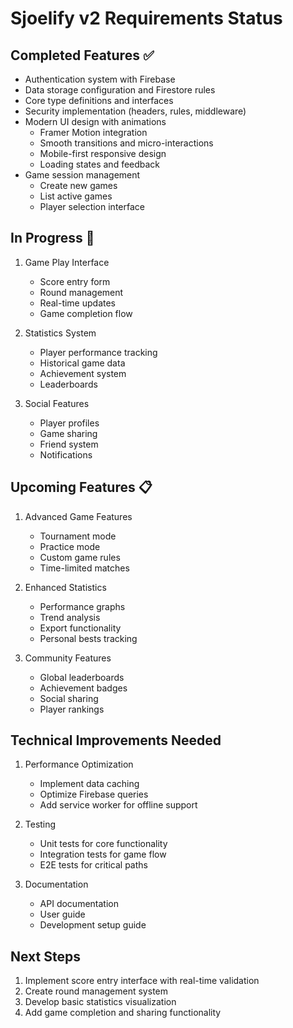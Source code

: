 # Sjoelify v2 Requirements Status

## Completed Features ✅
- Authentication system with Firebase
- Data storage configuration and Firestore rules
- Core type definitions and interfaces
- Security implementation (headers, rules, middleware)
- Modern UI design with animations
  - Framer Motion integration
  - Smooth transitions and micro-interactions
  - Mobile-first responsive design
  - Loading states and feedback
- Game session management
  - Create new games
  - List active games
  - Player selection interface

## In Progress 🚧
1. Game Play Interface
   - Score entry form
   - Round management
   - Real-time updates
   - Game completion flow

2. Statistics System
   - Player performance tracking
   - Historical game data
   - Achievement system
   - Leaderboards

3. Social Features
   - Player profiles
   - Game sharing
   - Friend system
   - Notifications

## Upcoming Features 📋
1. Advanced Game Features
   - Tournament mode
   - Practice mode
   - Custom game rules
   - Time-limited matches

2. Enhanced Statistics
   - Performance graphs
   - Trend analysis
   - Export functionality
   - Personal bests tracking

3. Community Features
   - Global leaderboards
   - Achievement badges
   - Social sharing
   - Player rankings

## Technical Improvements Needed
1. Performance Optimization
   - Implement data caching
   - Optimize Firebase queries
   - Add service worker for offline support

2. Testing
   - Unit tests for core functionality
   - Integration tests for game flow
   - E2E tests for critical paths

3. Documentation
   - API documentation
   - User guide
   - Development setup guide

## Next Steps
1. Implement score entry interface with real-time validation
2. Create round management system
3. Develop basic statistics visualization
4. Add game completion and sharing functionality 